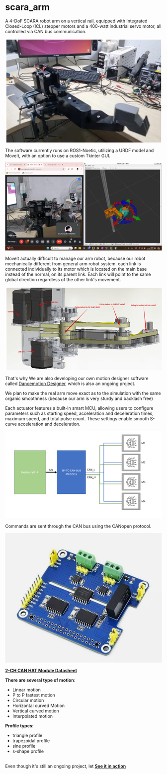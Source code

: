 # scara_arm

A 4-DoF SCARA robot arm on a vertical rail, equipped with Integrated Closed-Loop (ICL) stepper motors and a 400-watt industrial servo motor, all controlled via CAN bus communication.

![Scara Arm](picture/picture_1.png)

The software currently runs on ROS1-Noetic, utilizing a URDF model and MoveIt, with an option to use a custom Tkinter GUI. 

![MoveIt](picture/picture_5.png)

Movelt actually difficult to manage our arm robot, because our robot mechanically different from general arm robot system. each link is connected individually to its motor which is located on the main base instead of the normal, on its parent link. Each link will point to the same global direction regardless of the other link's movement.

![Mechanical Design](picture/picture_2.png)

That's why We are also developing our own motion designer software called [Dancemotion Designer](https://github.com/tzf230201/Dancemotion-Designer), which is also an ongoing project.

We plan to make the real arm move exact as to the simulation with the same organic smoothness (because our arm is very 
sturdy and backlash free)




Each actuator features a built-in smart MCU, allowing users to configure parameters such as starting speed, acceleration and deceleration times, maximum speed, and total pulse count. These settings enable smooth S-curve acceleration and deceleration.

![Diagram](picture/picture_3.png)

Commands are sent through the CAN bus using the CANopen protocol. 

![MCP2515 module](picture/picture_6.jpg)

[**2-CH CAN HAT Module Datasheet**](https://www.waveshare.com/wiki/2-CH_CAN_HAT)

**There are several type of motion**:
- Linear motion<br>
- P to P fastest motion<br>
- Circular motion<br>
- Horizontal curved Motion<br>
- Vertical curved motion<br>
- Interpolated motion<br>

**Profile types:**<br>
- triangle profile<br>
- trapezoidal profile<br>
- sine profile<br>
- s-shape profile<br><br>

Even though it's still an ongoing project,  let [**See it in action**](https://drive.google.com/file/d/1y8DbG6vgjGmnc4_ooR9SQvQAt7R12CfX/view?usp=sharing)
